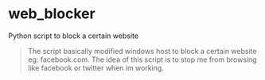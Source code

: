 # web_blocker
Python script to block a certain website
> The script basically modified windows host to block a certain website eg: facebook.com. The idea of this script is to stop me from browsing like facebook or twitter when im working.
